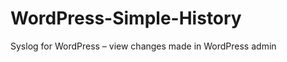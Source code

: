 WordPress-Simple-History
========================

Syslog for WordPress – view changes made in WordPress admin